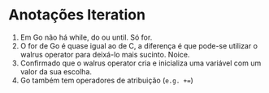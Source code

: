 # Anotações Iteration

1. Em Go não há while, do ou until. Só for.
2. O for de Go é quase igual ao de C, a diferença é que pode-se utilizar o
   walrus operator para deixá-lo mais sucinto. Noice.
3. Confirmado que o walrus operator cria e inicializa uma variável com um valor
   da sua escolha.
4. Go também tem operadores de atribuição (`e.g. +=`)
